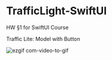 # TrafficLight-SwiftUI
HW §1 for SwiftUI Course

Traffic Lite: Model with Button


![ezgif com-video-to-gif](https://user-images.githubusercontent.com/50722317/88100213-88485580-cb9c-11ea-9c6b-bd8fa1fd87d6.gif)
